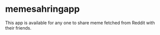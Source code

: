 # memesahringapp
This app is available for any one to share meme fetched from Reddit with their friends.

